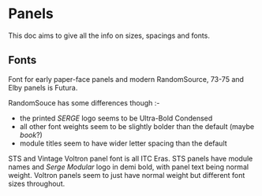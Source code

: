 # Panels

This doc aims to give all the info on sizes, spacings and fonts.

## Fonts

Font for early paper-face panels and modern RandomSource, 73-75 and Elby panels is Futura.

RandomSouce has some differences though :-

* the printed *SERGE* logo seems to be Ultra-Bold Condensed
* all other font weights seem to be slightly bolder than the default (maybe *book*?)
* module titles seem to have wider letter spacing than the default

STS and Vintage Voltron panel font is all ITC Eras.
STS panels have module names and *Serge Modular* logo in demi bold, with panel text being normal weight. Voltron panels seem to just have normal weight but different font sizes throughout.
